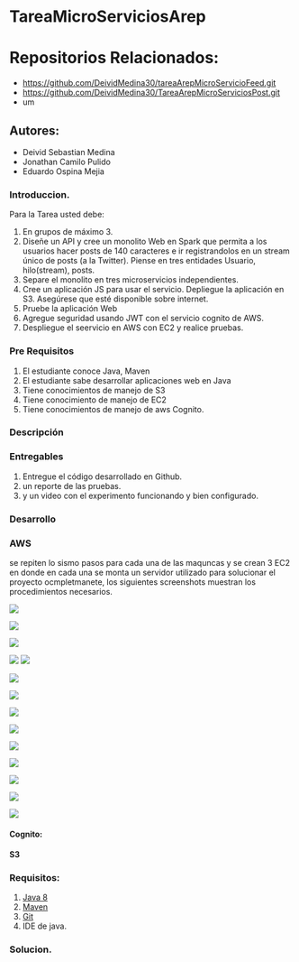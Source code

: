 # TareaMicroServiciosArep

# Repositorios Relacionados:
- https://github.com/DeividMedina30/tareaArepMicroServicioFeed.git
- https://github.com/DeividMedina30/TareaArepMicroServiciosPost.git
- um

## Autores: 
- Deivid Sebastian Medina
- Jonathan Camilo Pulido
- Eduardo Ospina Mejia 

### Introduccion.

Para la Tarea usted debe:

1) En grupos de máximo 3.
2) Diseñe un API y cree un monolito  Web en Spark que permita a los usuarios hacer posts de 140 caracteres e ir registrandolos en un stream único de posts (a la Twitter). Piense en tres entidades Usuario, hilo(stream), posts.
3) Separe el monolito en tres microservicios independientes.
4) Cree un aplicación JS para usar el servicio. Depliegue la aplicación en S3. Asegúrese que esté disponible sobre internet.
5) Pruebe la aplicación Web
6) Agregue seguridad usando JWT con el servicio cognito de AWS.
7) Despliegue el seervicio en AWS con EC2 y realice pruebas.
    

### Pre Requisitos

1) El estudiante conoce Java, Maven
2) El estudiante sabe desarrollar aplicaciones web en Java
3) Tiene conocimientos de manejo de S3
4) Tiene conocimiento de manejo de EC2
5) Tiene conocimientos de manejo de aws Cognito.

### Descripción


### Entregables

1) Entregue el código desarrollado en Github.
2) un reporte de las pruebas.
3) y un video con el experimento funcionando y bien configurado.

### Desarrollo

### AWS
se repiten lo sismo pasos para cada una de las maquncas y se crean 3 EC2 en donde en cada una se monta un servidor utilizado para 
solucionar el proyecto ocmpletmanete, los siguientes screenshots muestran los procedimientos necesarios. 

![](https://i.postimg.cc/Wpy9TnHn/Capture1.png)

![](https://i.postimg.cc/y8mnhzYQ/Capture2.png)

![](https://i.postimg.cc/MGtD4bB1/Capture3.png)

![](https://i.postimg.cc/Qttbr9gw/Capture4.png
)
![](https://i.postimg.cc/PxRMfX2x/Capture5.png)

![](https://i.postimg.cc/yx3ykMbT/Capture6.png)

![](https://i.postimg.cc/59XhB6cs/Capture7.png)

![](https://i.postimg.cc/g2W1bsx7/Capture8.png)

![](https://i.postimg.cc/5NcR8gSt/Capture9.png)

![](https://i.postimg.cc/7YgQ9zKn/Capture10.png)

![](https://i.postimg.cc/8zNX0C3Q/Capture11.png)

![](https://i.postimg.cc/pddGP6Rs/Capture12.png)

![](https://i.postimg.cc/wvywmRtJ/Capture13.png)

![](https://i.postimg.cc/FRMDgFc6/Capture14.png)

#### Cognito: 

#### S3

### Requisitos:
1)   [Java 8](https://www.java.com/download/ie_manual.jsp)
2)   [Maven](https://maven.apache.org/download.cgi)
3)   [Git](https://git-scm.com/downloads)
4)   IDE de java.

### Solucion.
